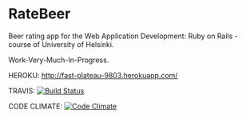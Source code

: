 # RateBeer

Beer rating app for the Web Application Development: Ruby on Rails -course of University of Helsinki.

Work-Very-Much-In-Progress.

HEROKU: http://fast-plateau-9803.herokuapp.com/

TRAVIS: [![Build Status](https://travis-ci.org/ljleppan/wadror.png)](https://travis-ci.org/ljleppan/wadror)

CODE CLIMATE: [![Code Climate](https://codeclimate.com/github/ljleppan/wadror.png)](https://codeclimate.com/github/ljleppan/wadror)
